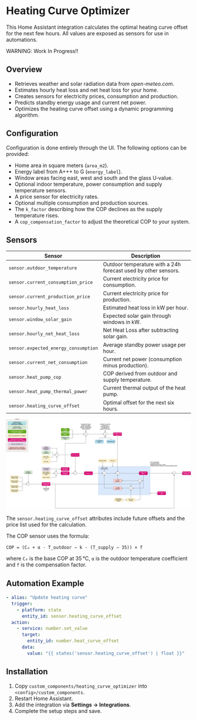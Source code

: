 # Heating Curve Optimizer

This Home Assistant integration calculates the optimal heating curve offset for the next few hours. All values are exposed as sensors for use in automations.

WARNING: Work In Progress!!

## Overview
- Retrieves weather and solar radiation data from *open-meteo.com*.
- Estimates hourly heat loss and net heat loss for your home.
- Creates sensors for electricity prices, consumption and production.
- Predicts standby energy usage and current net power.
- Optimizes the heating curve offset using a dynamic programming algorithm.

## Configuration
Configuration is done entirely through the UI. The following options can be provided:
- Home area in square meters (`area_m2`).
- Energy label from A+++ to G (`energy_label`).
- Window areas facing east, west and south and the glass U‑value.
- Optional indoor temperature, power consumption and supply temperature sensors.
- A price sensor for electricity rates.
- Optional multiple consumption and production sources.
- The `k_factor` describing how the COP declines as the supply temperature rises.
- A `cop_compensation_factor` to adjust the theoretical COP to your system.

## Sensors
| Sensor | Description |
|-------|-------------|
| `sensor.outdoor_temperature` | Outdoor temperature with a 24h forecast used by other sensors. |
| `sensor.current_consumption_price` | Current electricity price for consumption. |
| `sensor.current_production_price` | Current electricity price for production. |
| `sensor.hourly_heat_loss` | Estimated heat loss in kW per hour. |
| `sensor.window_solar_gain` | Expected solar gain through windows in kW. |
| `sensor.hourly_net_heat_loss` | Net Heat Loss after subtracting solar gain. |
| `sensor.expected_energy_consumption` | Average standby power usage per hour. |
| `sensor.current_net_consumption` | Current net power (consumption minus production). |
| `sensor.heat_pump_cop` | COP derived from outdoor and supply temperature. |
| `sensor.heat_pump_thermal_power` | Current thermal output of the heat pump. |
| `sensor.heating_curve_offset` | Optimal offset for the next six hours. |

![Net Heat Loss Sensor](heat%20curve%20optimizer.png)

The `sensor.heating_curve_offset` attributes include future offsets and the price list used for the calculation.

The COP sensor uses the formula:

```
COP = (C₀ + α · T_outdoor − k · (T_supply − 35)) × f
```

where `C₀` is the base COP at 35 °C, `α` is the outdoor temperature coefficient and `f` is the compensation factor.

## Automation Example
```yaml
- alias: "Update heating curve"
  trigger:
    - platform: state
      entity_id: sensor.heating_curve_offset
  action:
    - service: number.set_value
      target:
        entity_id: number.heat_curve_offset
      data:
        value: "{{ states('sensor.heating_curve_offset') | float }}"
```

## Installation
1. Copy `custom_components/heating_curve_optimizer` into `<config>/custom_components`.
2. Restart Home Assistant.
3. Add the integration via **Settings → Integrations**.
4. Complete the setup steps and save.

